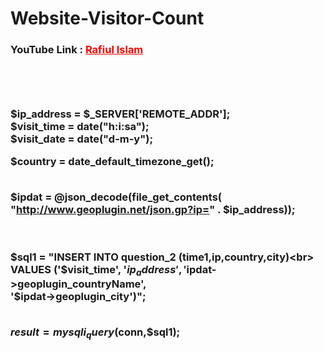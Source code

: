# Website-Visitor-Count


<!DOCTYPE html>
<html>
<head>


</head>
<body>


<h3>YouTube Link : <a style="color:red" href="https://www.youtube.com/@rafiulislam7097">Rafiul Islam</a><h3>
<br><br><br>
  $ip_address = $_SERVER['REMOTE_ADDR'];<br>
  $visit_time = date("h:i:sa");<br>
  $visit_date = date("d-m-y");<br>

  $country = date_default_timezone_get();<br><br>

  $ipdat = @json_decode(file_get_contents(<br>
    "http://www.geoplugin.net/json.gp?ip=" . $ip_address));<br><br><br>
   

 $sql1 = "INSERT INTO question_2 (time1,ip,country,city)<br>
VALUES ('$visit_time', '$ip_address', '$ipdat->geoplugin_countryName',<br> '$ipdat->geoplugin_city')";<br><br>
 
$result = mysqli_query($conn,$sql1);<br><br><br><br>


</body>
</html>


